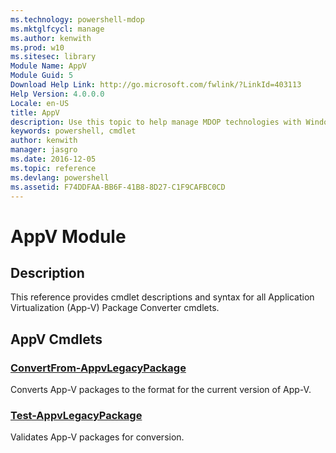```yaml
---
ms.technology: powershell-mdop
ms.mktglfcycl: manage
ms.author: kenwith
ms.prod: w10
ms.sitesec: library
Module Name: AppV
Module Guid: 5
Download Help Link: http://go.microsoft.com/fwlink/?LinkId=403113
Help Version: 4.0.0.0
Locale: en-US
title: AppV
description: Use this topic to help manage MDOP technologies with Windows PowerShell.
keywords: powershell, cmdlet
author: kenwith
manager: jasgro 
ms.date: 2016-12-05
ms.topic: reference
ms.devlang: powershell
ms.assetid: F74DDFAA-BB6F-41B8-8D27-C1F9CAFBC0CD
---
```


# AppV Module
## Description
This reference provides cmdlet descriptions and syntax for all Application Virtualization (App-V) Package Converter cmdlets.

## AppV Cmdlets
### [ConvertFrom-AppvLegacyPackage](./ConvertFrom-AppvLegacyPackage.md)
Converts App-V packages to the format for the current version of App-V.

### [Test-AppvLegacyPackage](./Test-AppvLegacyPackage.md)
Validates App-V packages for conversion.
